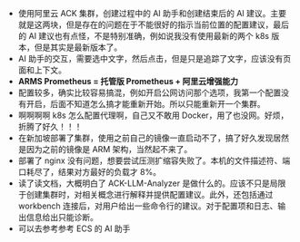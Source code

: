 - 使用阿里云 ACK 集群，创建过程中的 AI 助手和创建结束后的 AI 建议。主要就是这两块，但是存在的问题在于不能很好的指示当前位置的配置建议，最后的 AI 建议也有点怪，不是特别准确，例如说我没有使用最新的两个 k8s 版本，但是其实是最新版本了。
- AI 助手的交互，需要选中文字，然后点击，但是只是追踪了文字，应该没有页面和上下文。
- **ARMS Prometheus = 托管版 Prometheus + 阿里云增强能力**
- 配置较多，确实比较容易搞混，例如开启公网访问那个选项，我第一个配置没有开启，后面不知道怎么搞才能重新开始。所以只能重新开一个集群。
- 啊啊啊啊 k8s 怎么配置代理啊，自己又不敢用 Docker，用了也没网。好烦，折腾了好久！！！
- 在新加坡部署了集群，使用之前自己的镜像一直启动不了，搞了好久发现居然是因为之前的镜像是 ARM 架构，当然起不来了。
- 部署了 nginx 没有问题，想要尝试压测扩缩容失败了。本机的文件描述符、端口耗尽了，结果对方最好的负载才 8%。
- 读了读文档，大概明白了 ACK-LLM-Analyzer 是做什么的。应该不只是局限于创建集群时，对相关概念进行解释并提供配置建议。此外，还包括通过 workbench 连接后，对用户给出一些命令行的建议。对于配置项和日志、输出信息给出只能诊断。
- 可以去参考参考 ECS 的 AI 助手
